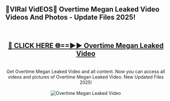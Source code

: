 <h2>🔴VIRal VidEOS🔴 Overtime Megan Leaked Video Videos And Photos - Update Files 2025!</h2>
<br>
<div align="center">
<h2><a href="https://virallinks.top/odZfE0" rel="nofollow">🔴 CLICK HERE 🌐==►► Overtime Megan Leaked Video</a></h2>
<br>
Get Overtime Megan Leaked Video and all content. Now you can access all videos and pictures of Overtime Megan Leaked Video. New Updated Files 2025!
<br>
<br>
<a href="https://virallinks.top/odZfE0" rel="nofollow" data-target="animated-image.originalLink"><img src="https://i.imgur.com/dJHk4Zq.gif)" alt="Overtime Megan Leaked Video" style="max-width: 100%; display: inline-block;" data-target="animated-image.originalImage"></a>
</div>
<br>
